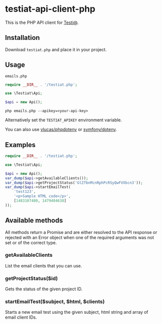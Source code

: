 # testiat-api-client-php

This is the PHP API client for [Testi@](https://testi.at).


## Installation

Download `testiat.php` and place it in your project.

## Usage

`emails.php`
```php
require __DIR__ . '/testiat.php';

use \Testiat\Api;

$api = new Api();
```

```shell
php emails.php --apikey=<your-api-key>
```

Alternatively set the `TESTIAT_APIKEY` environment variable.

You can also use [vlucas/phpdotenv](https://packagist.org/packages/vlucas/phpdotenv) or [symfony/dotenv](https://packagist.org/packages/symfony/dotenv).


## Examples

```php
require __DIR__ . '/testiat.php';

use \Testiat\Api;

$api = new Api();
var_dump($api->getAvailableClients());
var_dump($api->getProjectStatus('GlZfbnMcnRphPcRSyQwFVXbcn3'));
var_dump($api->startEmailTest(
    'test123',
    '<p>Sample HTML code</p>',
    [1483107480, 1479404638]
));
```


## Available methods

All methods return a Promise and are either resolved to the API response or rejected with an Error object when one of the required arguments was not set or of the correct type.


### getAvailableClients

List the email clients that you can use.


### getProjectStatus($id)

Gets the status of the given project ID.


### startEmailTest($subject, $html, $clients)

Starts a new email test using the given subject, html string and array of email client IDs.